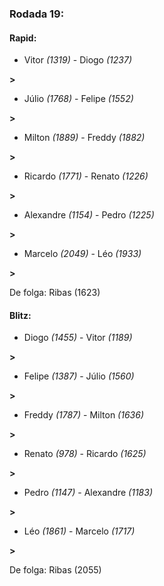 ### Rodada 19:

#### Rapid:

* Vitor *(1319)*     -     Diogo *(1237)*

 **>** 
* Júlio *(1768)*     -     Felipe *(1552)*

 **>** 
* Milton *(1889)*     -     Freddy *(1882)*

 **>** 
* Ricardo *(1771)*     -     Renato *(1226)*

 **>** 
* Alexandre *(1154)*     -     Pedro *(1225)*

 **>** 
* Marcelo *(2049)*     -     Léo *(1933)*

 **>** 

De folga: Ribas (1623)

#### Blitz:

* Diogo *(1455)*     -     Vitor *(1189)*

 **>** 
* Felipe *(1387)*     -     Júlio *(1560)*

 **>** 
* Freddy *(1787)*     -     Milton *(1636)*

 **>** 
* Renato *(978)*     -     Ricardo *(1625)*

 **>** 
* Pedro *(1147)*     -     Alexandre *(1183)*

 **>** 
* Léo *(1861)*     -     Marcelo *(1717)*

 **>** 

De folga: Ribas (2055)

